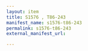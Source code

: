 ```yaml
---
layout: item
title: S1576 , T86-243
manifest_name: s1576-t86-243
permalink: s1576-t86-243
external_manifest_url: 

---
```

<!-- Add an essay or interpretive material below this line,
using HTML or markdown.  Do not modify this file above this line -->

